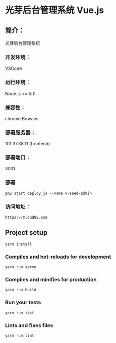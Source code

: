 # 光芽后台管理系统 Vue.js

## 简介：
光芽后台管理系统

### 开发环境：
VSCode

### 运行环境：
Node.js >= 8.0

### 兼容性：
chrome Browser

### 部署服务器：
101.37.38.11 (frontend)

### 部署端口：
3001

### 部署
```
pm2 start deploy.js --name v-seed-admin
```

### 访问地址：
```
https://m.bud88.com
```

## Project setup
```
yarn install
```

### Compiles and hot-reloads for development
```
yarn run serve
```

### Compiles and minifies for production
```
yarn run build
```

### Run your tests
```
yarn run test
```

### Lints and fixes files
```
yarn run lint
```